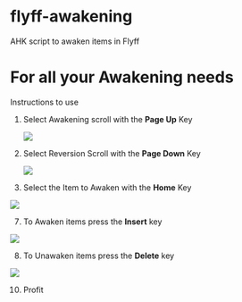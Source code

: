 # flyff-awakening
AHK script to awaken items in Flyff

# For all your Awakening needs
Instructions to use

1. <p>Select Awakening scroll with the <b>Page Up</b> Key</p>

   <img src="https://i.imgur.com/BVo8Zlum.jpg">     
   
3. <p>Select Reversion Scroll with the <b>Page Down</b> Key</p>

   <img src="https://flyff-wiki.gpotato.com.br/images/1/17/AwakenCancel.gif">  
   
5. <p>Select the Item to Awaken with the <b>Home</b> Key</p>

<img src="https://encrypted-tbn0.gstatic.com/images?q=tbn:ANd9GcT2EmC5DlZu7HIjDbSBUQIHnVVqOrOEPlG9uX-BlvfKbtYpjs_l9mQgRT-ayd512mpNIA&usqp=CAU">  

7. <p>To Awaken items press the <b>Insert</b> key</p>

<img src="https://encrypted-tbn0.gstatic.com/images?q=tbn:ANd9GcRy3hfi7gJz8_UT1NjQfB6fVoHh46x57XY_RA&usqp=CAU">  

8. <p>To Unawaken items press the <b>Delete</b> key</p>

<img src="https://encrypted-tbn0.gstatic.com/images?q=tbn:ANd9GcT2EmC5DlZu7HIjDbSBUQIHnVVqOrOEPlG9uX-BlvfKbtYpjs_l9mQgRT-ayd512mpNIA&usqp=CAU">  

10. Profit
   
